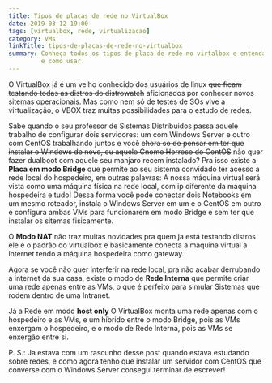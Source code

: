 ```yaml
---
title: Tipos de placas de rede no VirtualBox
date: 2019-03-12 19:00
tags: [virtualbox, rede, virtualizacao]
category: VMs
linkTitle: tipos-de-placas-de-rede-no-virtualbox
summary: Conheça todos os tipos de placa de rede no virtalbox e entenda para que 
         e como usar.
---
```



O VirtualBox já é um velho conhecido dos usuários de linux <s>que ficam testando
todas as distros do distrowatch</s> aficionados por conhecer novos sitemas
operacionais. Mas como nem só de testes de SOs vive a virtualização, o VBOX 
traz muitas possibilidades para o estudo de redes.

Sabe quando o seu professor de Sistemas Distribuidos passa aquele trabalho de
configurar dois servidores: um com Windows Server e outro com CentOS trabalhando
juntos e você <s>chora so de pensar em ter que instalar o Windows de novo, ou 
aquele Gnome Horroso do CentOS</s> não quer fazer dualboot com aquele seu
manjaro recem instalado? Pra isso existe a **Placa em modo Bridge** que permite 
ao seu sistema convidado ter acesso a rede local do hospedeiro, em outras
palavras: A nossa máquina virtual será vista como uma máquina física na rede
local, com ip diferente da máquina hospedeira e tudo! Dessa forma você pode
conectar dois Notebooks em um mesmo roteador, instala o Windows Server em um
e o CentOS em outro e configura ambas VMs para funcionarem em modo Bridge e
sem ter que instalar os sitemas fisicamente.

O **Modo NAT** não traz muitas novidades pra quem ja está testando distros
ele é o padrão do virtualbox e basicamente conecta a maquina virtual a internet
tendo a máquina hospedeira como gateway.

Agora se você não quer interferir na rede local, pra não acabar derrubando a
internet da sua casa, existe o modo de **Rede Interna** que permite criar uma
rede apenas entre as VMs, o que é perfeito para simular Sistemas que rodem
dentro de uma Intranet.

Já a Rede em modo **host only** O VirtualBox monta uma rede apenas com o
hospedeiro e as VMs, e um híbrido entre o modo Bridge, pois as VMs enxergam o
hospedeiro, e o modo de Rede Interna, pois as VMs se enxergão entre si.

P. S.: Ja estava com um rascunho desse post quando estava estudando sobre redes,
e como agora tenho que instalar um servidor com CentOS que converse com o
Windows Server consegui terminar de escrever!


